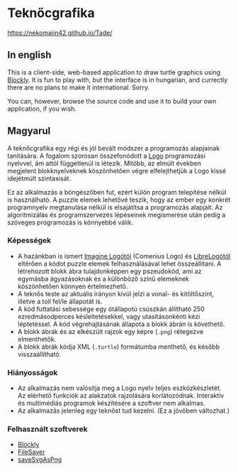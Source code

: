 # Teknőcgrafika

https://nekomajin42.github.io/Tade/

## In english
This is a client-side, web-based application to draw turtle graphics using [Blockly](https://github.com/google/blockly). It is fun to play with, but the interface is in hungarian, and currectly there are no plans to make it international. Sorry.

You can, however, browse the source code and use it to build your own application, if you wish.

## Magyarul
A teknőcgrafika egy régi és jól bevált módszer a programozás alapjainak tanítására. A fogalom szorosan összefonódott a [Logo](https://hu.wikipedia.org/wiki/Logo_(programozási_nyelv)) programozási nyelvvel, ám attól függetlenül is létezik. Mitöbb, az elmúlt években megjelent blokknyelveknek köszönhetően végre elfelejthetjük a Logo kissé idejétmúlt szintaxisát.

Ez az alkalmazás a böngészőben fut, ezért külön program telepítése nélkül is használható. A puzzle elemek lehetővé teszik, hogy az ember egy konkrét programnyelv megtanulása nélkül is elsajátítsa a programozás alapjait. Az algoritmizálás és programszervezés lépéseinek megismerése után pedig a szöveges programozás is könnyebbé válik.

### Képességek
- A hazánkban is ismert [Imagine Logótól](http://imagine.elte.hu/) (Comenius Logo) és [LibreLogótól](http://librelogo.org/hu/) eltérően a kódot puzzle elemek felhasználásával lehet összeállítani. A létrehozott blokk ábra tulajdonképpen egy pszeudokód, ami az egymásba ágyazásoknak és a különböző színű elemeknek köszönhetően könnyen értelmezhető.
- A teknős teste az aktuális irányon kívül jelzi a vonal- és kitöltőszínt, illetve a toll fel/le állapotát is.
- A kód futtatási sebessége egy ötállapotú csúszkán állítható 250 ezredmásodperces késleltetésekkel, vagy utasításonkénti kézi léptetéssel. A kód végrehajtásának állapota a blokk ábrán is követhető.
- A blokk ábrák és az elkészült rajzok egy képre (`.png`) rétegezve elmenthetők.
- A blokk ábrák kódja XML (`.turtle`) formátumba menthető, és később visszaállítható.

### Hiányosságok
- Az alkalmazás nem valósítja meg a Logo nyelv teljes eszközkészletét. Az elérhető funkciók az alakzatok rajzolására korlátozódnak. Interaktív és multimédiás programok készítésére a szoftver nem alkalmas.
- Az alkalmazás jelenleg egy teknőst tud kezelni. (Ez a jövőben változhat.)

### Felhasznált szoftverek
- [Blockly](https://github.com/google/blockly)
- [FileSaver](https://github.com/eligrey/FileSaver.js)
- [saveSvgAsPng](https://github.com/exupero/saveSvgAsPng)
